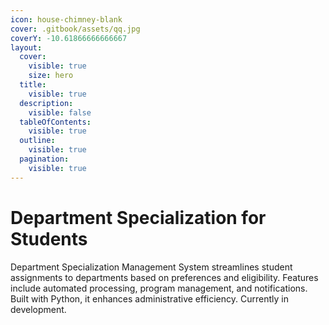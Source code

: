 ```yaml
---
icon: house-chimney-blank
cover: .gitbook/assets/qq.jpg
coverY: -10.61866666666667
layout:
  cover:
    visible: true
    size: hero
  title:
    visible: true
  description:
    visible: false
  tableOfContents:
    visible: true
  outline:
    visible: true
  pagination:
    visible: true
---
```


# Department Specialization for Students

Department Specialization Management System streamlines student assignments to departments based on preferences and eligibility. Features include automated processing, program management, and notifications. Built with Python, it enhances administrative efficiency. Currently in development.

